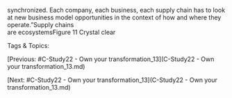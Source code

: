 synchronized. Each company, each business, each supply 
chain has to look at new business model opportunities in the 
context of how and where they operate.”Supply chains  
are ecosystemsFigure 11 
Crystal clear

   Tags & Topics:
   

[Previous: #C-Study22 - Own your transformation_13](C-Study22 - Own your transformation_13.md)

[Next: #C-Study22 - Own your transformation_13](C-Study22 - Own your transformation_13.md)